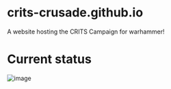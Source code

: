 # crits-crusade.github.io
A website hosting the CRITS Campaign for warhammer!

# Current status
![image](https://github.com/technodono/crits-crusade/assets/22761234/eb213091-a0c7-40ee-aa34-78392351eabe)

